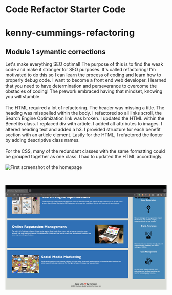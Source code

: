 # Code Refactor Starter Code
# kenny-cummings-refactoring
## Module 1 symantic corrections
Let's make everything SEO optimal! The purpose of this is to find the weak code and make it stronger for SEO purposes. It's called refactoring! I'm motivated to do this so I can learn the process of coding and learn how to properly debug code. I want to become a front end web developer. I learned that you need to have determination and perseverance to overcome the obstacles of coding! The prework embraced having that mindset, knowing you will stumble.
<br>
<br>
The HTML required a lot of refactoring. The header was missing a title. The heading was misspelled within the body. I refactored so all links scroll, the Search Engine Optimization link was broken. I updated the HTML within the Benefits class. I replaced div with article. I added alt attributes to images. I altered heading text and added a h3. I provided structure for each benefit section with an article element. Lastly for the HTML, I refactored the footer by adding descriptive class names.
<br>
<br>
For the CSS, many of the redundant classes with the same formatting could be grouped together as one class. I had to updated the HTML accordingly.
<br>
<br>
<img src="./assets/images/homepage-1.png" alt="First screenshot of the homepage">

<br>
<br>

<img src="./assets/images/homepage-2.png" alt="Second screenshot of the homepage">